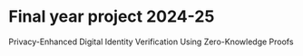 # Final year project 2024-25
Privacy-Enhanced Digital Identity Verification Using Zero-Knowledge Proofs
